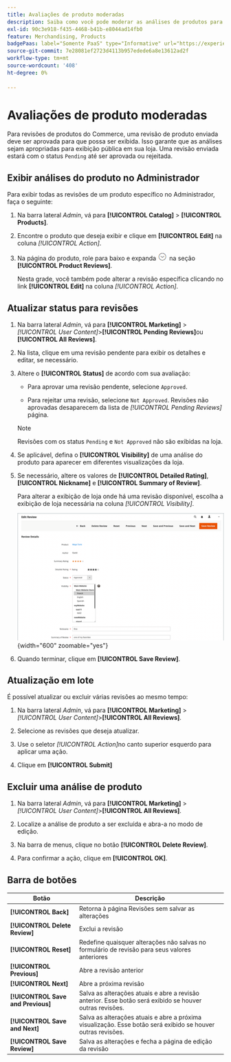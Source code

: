 ```yaml
---
title: Avaliações de produto moderadas
description: Saiba como você pode moderar as análises de produtos para garantir que as análises enviadas sejam apropriadas para a exibição pública da sua loja.
exl-id: 90c3e918-f435-4468-b41b-e8044ad14fb0
feature: Merchandising, Products
badgePaas: label="Somente PaaS" type="Informative" url="https://experienceleague.adobe.com/en/docs/commerce/user-guides/product-solutions" tooltip="Aplica-se somente a projetos do Adobe Commerce na nuvem (infraestrutura do PaaS gerenciada pela Adobe) e a projetos locais."
source-git-commit: 7e28081ef2723d4113b957edede6a8e13612ad2f
workflow-type: tm+mt
source-wordcount: '408'
ht-degree: 0%

---
```


# Avaliações de produto moderadas

Para revisões de produtos do Commerce, uma revisão de produto enviada deve ser aprovada para que possa ser exibida. Isso garante que as análises sejam apropriadas para exibição pública em sua loja. Uma revisão enviada estará com o status `Pending` até ser aprovada ou rejeitada.

## Exibir análises do produto no Administrador

Para exibir todas as revisões de um produto específico no Administrador, faça o seguinte:

1. Na barra lateral _Admin_, vá para **[!UICONTROL Catalog]** > **[!UICONTROL Products]**.

1. Encontre o produto que deseja exibir e clique em **[!UICONTROL Edit]** na coluna _[!UICONTROL Action]_.

1. Na página do produto, role para baixo e expanda ![Seletor de expansão](../assets/icon-display-expand.png) na seção **[!UICONTROL Product Reviews]**.

   Nesta grade, você também pode alterar a revisão específica clicando no link **[!UICONTROL Edit]** na coluna _[!UICONTROL Action]_.

## Atualizar status para revisões

1. Na barra lateral _Admin_, vá para **[!UICONTROL Marketing]** > _[!UICONTROL User Content]_>**[!UICONTROL Pending Reviews]**&#x200B;ou **[!UICONTROL All Reviews]**.

1. Na lista, clique em uma revisão pendente para exibir os detalhes e editar, se necessário.

1. Altere o **[!UICONTROL Status]** de acordo com sua avaliação:

   - Para aprovar uma revisão pendente, selecione `Approved`.

   - Para rejeitar uma revisão, selecione `Not Approved`. Revisões não aprovadas desaparecem da lista de _[!UICONTROL Pending Reviews]_&#x200B;página.

   >[!NOTE]
   >
   >Revisões com os status `Pending` e `Not Approved` não são exibidas na loja.

1. Se aplicável, defina o **[!UICONTROL Visibility]** de uma análise do produto para aparecer em diferentes visualizações da loja.

1. Se necessário, altere os valores de **[!UICONTROL Detailed Rating]**, **[!UICONTROL Nickname]** e **[!UICONTROL Summary of Review]**.

   Para alterar a exibição de loja onde há uma revisão disponível, escolha a exibição de loja necessária na coluna _[!UICONTROL Visibility]_.

   ![Editar página de revisão](./assets/edit-review-page.png){width="600" zoomable="yes"}

1. Quando terminar, clique em **[!UICONTROL Save Review]**.

## Atualização em lote

É possível atualizar ou excluir várias revisões ao mesmo tempo:

1. Na barra lateral _Admin_, vá para **[!UICONTROL Marketing]** > _[!UICONTROL User Content]_>**[!UICONTROL All Reviews]**.

1. Selecione as revisões que deseja atualizar.

1. Use o seletor _[!UICONTROL Action]_&#x200B;no canto superior esquerdo para aplicar uma ação.

1. Clique em **[!UICONTROL Submit]**

## Excluir uma análise de produto

1. Na barra lateral _Admin_, vá para **[!UICONTROL Marketing]** > _[!UICONTROL User Content]_>**[!UICONTROL All Reviews]**.

1. Localize a análise de produto a ser excluída e abra-a no modo de edição.

1. Na barra de menus, clique no botão **[!UICONTROL Delete Review]**.

1. Para confirmar a ação, clique em **[!UICONTROL OK]**.

## Barra de botões

| Botão | Descrição |
|----------|--------------|
| **[!UICONTROL Back]** | Retorna à página Revisões sem salvar as alterações |
| **[!UICONTROL Delete Review]** | Exclui a revisão |
| **[!UICONTROL Reset]** | Redefine quaisquer alterações não salvas no formulário de revisão para seus valores anteriores |
| **[!UICONTROL Previous]** | Abre a revisão anterior |
| **[!UICONTROL Next]** | Abre a próxima revisão |
| **[!UICONTROL Save and Previous]** | Salva as alterações atuais e abre a revisão anterior. Esse botão será exibido se houver outras revisões. |
| **[!UICONTROL Save and Next]** | Salva as alterações atuais e abre a próxima visualização. Esse botão será exibido se houver outras revisões. |
| **[!UICONTROL Save Review]** | Salva as alterações e fecha a página de edição da revisão |
